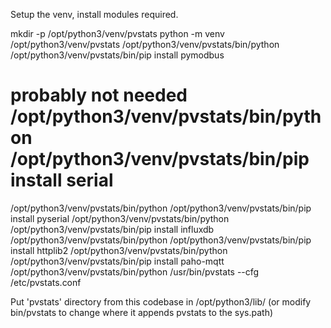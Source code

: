 Setup the venv, install modules required.

mkdir -p /opt/python3/venv/pvstats
python -m venv /opt/python3/venv/pvstats
/opt/python3/venv/pvstats/bin/python /opt/python3/venv/pvstats/bin/pip install pymodbus
# probably not needed /opt/python3/venv/pvstats/bin/python /opt/python3/venv/pvstats/bin/pip install serial
/opt/python3/venv/pvstats/bin/python /opt/python3/venv/pvstats/bin/pip install pyserial
/opt/python3/venv/pvstats/bin/python /opt/python3/venv/pvstats/bin/pip install influxdb
/opt/python3/venv/pvstats/bin/python /opt/python3/venv/pvstats/bin/pip install httplib2
/opt/python3/venv/pvstats/bin/python /opt/python3/venv/pvstats/bin/pip install paho-mqtt
/opt/python3/venv/pvstats/bin/python /usr/bin/pvstats --cfg /etc/pvstats.conf

Put 'pvstats' directory from this codebase in /opt/python3/lib/  (or modify bin/pvstats to change where it appends pvstats to the sys.path)
